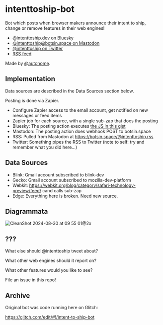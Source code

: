 # intenttoship-bot

Bot which posts when browser makers announce their intent to ship, change or remove features in their web engines!

* [@intenttoship.dev on Bluesky](https://bsky.app/profile/intenttoship.dev)
* [@intenttoship@botsin.space on Mastodon](https://twitter.com/intenttoship/)
* [@intenttoship on Twitter](https://twitter.com/intenttoship/)
* [RSS feed](https://botsin.space/@intenttoship.rss)

Made by [@autonome](https://github.com/autonome/).

## Implementation

Data sources are described in the Data Sources section below.

Posting is done via Zapier.

- Configure Zapier access to the email account, get notified on new messages or feed items
- Zapier job for each source, with a single sub-zap that does the posting
- Bluesky: The posting action executes [the JS in this gist](https://gist.github.com/autonome/96c809b1774651d5bbb2dcf07e38833e)
- Mastodon: The posting action does webhook POST to botsin.space
- RSS: Pulled from Mastodon at https://botsin.space/@intenttoship.rss
- Twitter: Something pipes the RSS to Twitter (note to self: try and remember what you did here...)

## Data Sources

- Blink: Gmail account subscribed to blink-dev
- Gecko: Gmail account subscribed to mozilla-dev-platform
- Webkit: https://webkit.org/blog/category/safari-technology-preview/feed/ cand calls sub-zap
- Edge: Everything here is broken. Need new source.

## Diagrammata

![CleanShot 2024-08-30 at 09 55 01@2x](https://github.com/user-attachments/assets/78e96f99-1a1c-4073-9079-e56bd1e71f7f)

## ???

What else should @intenttoship tweet about?

What other web engines should it report on?

What other features would you like to see?

File an issue in this repo!

## Archive

Original bot was code running here on Glitch:

https://glitch.com/edit/#!/intent-to-ship-bot


